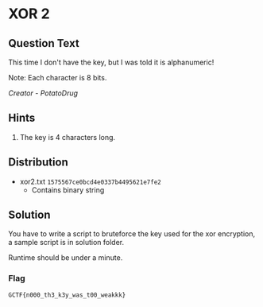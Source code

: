 # XOR 2

## Question Text

This time I don't have the key, but I was told it is alphanumeric!

Note: Each character is 8 bits.

*Creator - PotatoDrug*

## Hints
1. The key is 4 characters long.

## Distribution
- xor2.txt `1575567ce0bcd4e0337b4495621e7fe2`
  - Contains binary string

## Solution
You have to write a script to bruteforce the key used for the xor encryption, a sample script is in solution folder.

Runtime should be under a minute.

### Flag 

`GCTF{n000_th3_k3y_was_t00_weakkk}`